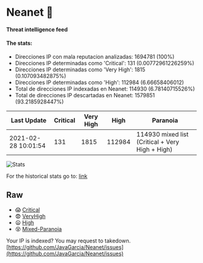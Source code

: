 # Neanet :hocho:
#### Threat intelligence feed
#### The stats:

- Direcciones IP con mala reputacion analizadas: 1694781 (100%)
- Direcciones IP determinadas como 'Critical':  131 (0.00772961226259%)
- Direcciones IP determinadas como 'Very High':  1815 (0.107093482875%)
- Direcciones IP determinadas como 'High':  112984 (6.66658406012)
- Total de direcciones IP indexadas en Neanet:  114930 (6.78140715526%)
- Total de direcciones IP descartadas en Neanet:  1579851 (93.2185928447%)

| Last Update | Critical | Very High | High | Paranoia |
| --- | --- | --- | --- | --- |
| 2021-02-28 10:01:54 | 131 | 1815 | 112984 | 114930 mixed list (Critical + Very High + High)|

![Stats](https://docs.google.com/spreadsheets/d/e/2PACX-1vSnaNMIXVabIpDJjufMlzH7poXnshF3mgd8Is1g9ytUEzVsP5my4Trn8f-xkoLLQ38xpL3HtmUexLo6/pubchart?oid=501124687&format=image)

For the historical stats go to: [link](/stats.csv)
## Raw
- :scream: [Critical](https://raw.githubusercontent.com/JavaGarcia/Neanet/master/blacklists/neanet_critical.txt)
- :fearful: [VeryHigh](https://raw.githubusercontent.com/JavaGarcia/Neanet/master/blacklists/neanet_veryHigh.txtt)
- :frowning: [High](https://raw.githubusercontent.com/JavaGarcia/Neanet/master/blacklists/neanet_high.txt)
- :dizzy_face: [Mixed-Paranoia](https://raw.githubusercontent.com/JavaGarcia/Neanet/master/blacklists/neanet_all.txt)


Your IP is indexed? You may request to takedown. [https://github.com/JavaGarcia/Neanet/issues](https://github.com/JavaGarcia/Neanet/issues)










































































































































































































































































































































































































































































































































































































































































































































































































































































































































































































































































































































































































































































































































































































































































































































































































































































































































































































































































































































































































































































































































































































































































































































































































































































































































































































































































































































































































































































































































































































































































































































































































































































































































































































































































































































































































































































































































































































































































































































































































































































































































































































































































































































































































































































































































































































































































































